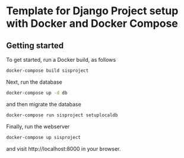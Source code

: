 # Template for Django Project setup with Docker and Docker Compose

## Getting started

To get started, run a Docker build, as follows 

```sh
docker-compose build sisproject
```

Next, run the database

```sh
docker-compose up -d db
```

and then migrate the database

```sh
docker-compose run sisproject setuplocaldb
```

Finally, run the webserver

```sh
docker-compose up sisproject
```

and visit http://localhost:8000 in your browser.
